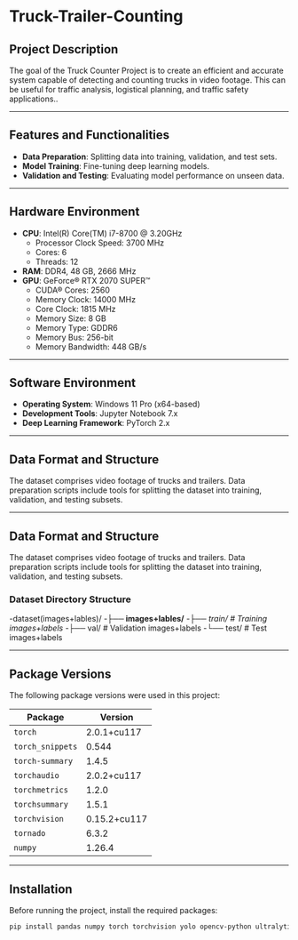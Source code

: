 # Truck-Trailer-Counting

## Project Description
The goal of the Truck Counter Project is to create an efficient and accurate system capable of detecting and counting trucks in video footage. This can be useful for traffic analysis, logistical planning, and traffic safety applications..

---

## Features and Functionalities
- **Data Preparation**: Splitting data into training, validation, and test sets.
- **Model Training**: Fine-tuning deep learning models.
- **Validation and Testing**: Evaluating model performance on unseen data.

---

## Hardware Environment
- **CPU**: Intel(R) Core(TM) i7-8700 @ 3.20GHz
  - Processor Clock Speed: 3700 MHz
  - Cores: 6
  - Threads: 12
- **RAM**: DDR4, 48 GB, 2666 MHz
- **GPU**: GeForce® RTX 2070 SUPER™
  - CUDA® Cores: 2560
  - Memory Clock: 14000 MHz
  - Core Clock: 1815 MHz
  - Memory Size: 8 GB
  - Memory Type: GDDR6
  - Memory Bus: 256-bit
  - Memory Bandwidth: 448 GB/s

---

## Software Environment
- **Operating System**: Windows 11 Pro (x64-based)
- **Development Tools**: Jupyter Notebook 7.x
- **Deep Learning Framework**: PyTorch 2.x

---

## Data Format and Structure
The dataset comprises video footage of trucks and trailers. Data preparation scripts include tools for splitting the dataset into training, validation, and testing subsets.

---

## Data Format and Structure
The dataset comprises video footage of trucks and trailers. Data preparation scripts include tools for splitting the dataset into training, validation, and testing subsets.

### Dataset Directory Structure

-dataset(images+lables)/
-**├── images+lables/**
  *-├── train/     # Training images+labels*
  -├── val/       # Validation images+labels
  -└── test/      # Test images+labels

---

## Package Versions

The following package versions were used in this project:

| Package               | Version      |
|-----------------------|--------------|
| `torch`              | 2.0.1+cu117  |
| `torch_snippets`     | 0.544        |
| `torch-summary`      | 1.4.5        |
| `torchaudio`         | 2.0.2+cu117  |
| `torchmetrics`       | 1.2.0        |
| `torchsummary`       | 1.5.1        |
| `torchvision`        | 0.15.2+cu117 |
| `tornado`            | 6.3.2        |
| `numpy`              | 1.26.4       |

---

## Installation

Before running the project, install the required packages:

```bash 
pip install pandas numpy torch torchvision yolo opencv-python ultralytics PIL glob2

